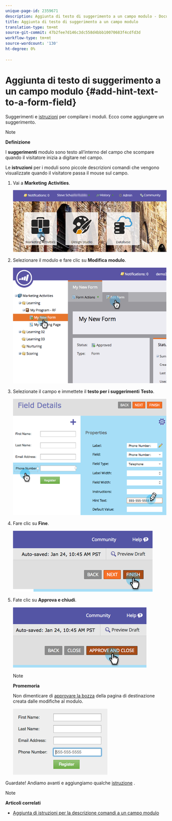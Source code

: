 ```yaml
---
unique-page-id: 2359671
description: Aggiunta di testo di suggerimento a un campo modulo - Documenti Marketo - Documentazione prodotto
title: Aggiunta di testo di suggerimento a un campo modulo
translation-type: tm+mt
source-git-commit: 47b2fee7d146c3dc558d4bbb10070683f4cdfd3d
workflow-type: tm+mt
source-wordcount: '130'
ht-degree: 0%

---
```



# Aggiunta di testo di suggerimento a un campo modulo {#add-hint-text-to-a-form-field}

Suggerimenti e [istruzioni](add-tooltip-instructions-to-a-form-field.md) per compilare i moduli. Ecco come aggiungere un suggerimento.

>[!NOTE]
>
>**Definizione**
>
>I **suggerimenti** modulo sono testo all’interno del campo che scompare quando il visitatore inizia a digitare nel campo.
>
>Le **istruzioni** per i moduli sono piccole descrizioni comandi che vengono visualizzate quando il visitatore passa il mouse sul campo.

1. Vai a **Marketing** **Activities**.

   ![](assets/login-marketing-activities-5.png)

1. Selezionare il modulo e fare clic su **Modifica** **modulo**.

   ![](assets/image2014-9-15-13-3a54-3a6.png)

1. Selezionate il campo e immettete il **testo per i suggerimenti** **Testo**.

   ![](assets/image2014-9-15-13-3a53-3a58.png)

1. Fare clic su **Fine**.

   ![](assets/image2014-9-15-13-3a53-3a36.png)

1. Fate clic su **Approva e chiudi**.

   ![](assets/image2014-9-15-13-3a53-3a29.png)

   >[!NOTE]
   >
   >**Promemoria**
   >
   >
   >Non dimenticare di [approvare la bozza](../../../../product-docs/demand-generation/landing-pages/understanding-landing-pages/approve-unapprove-or-delete-a-landing-page.md) della pagina di destinazione creata dalle modifiche al modulo.

   ![](assets/image2014-9-15-13-3a53-3a23.png)

Guardate! Andiamo avanti e aggiungiamo qualche [istruzione](add-tooltip-instructions-to-a-form-field.md) .

>[!NOTE]
>
>**Articoli correlati**
>
>* [Aggiunta di istruzioni per la descrizione comandi a un campo modulo](add-tooltip-instructions-to-a-form-field.md)

>



